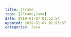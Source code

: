 ```yaml
---
title: JFrame
tags: [JFrame,Java]
date: 2019-01-07 01:53:57
updated: 2019-01-07 01:53:57
categories: Java
---
```


